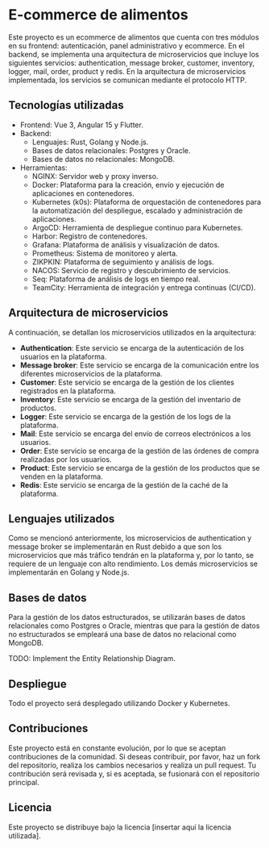 # E-commerce de alimentos

Este proyecto es un ecommerce de alimentos que cuenta con tres módulos en su frontend: autenticación, panel administrativo y ecommerce. En el backend, se implementa una arquitectura de microservicios que incluye los siguientes servicios: authentication, message broker, customer, inventory, logger, mail, order, product y redis. En la arquitectura de microservicios implementada, los servicios se comunican mediante el protocolo HTTP.

## Tecnologías utilizadas

- Frontend: Vue 3, Angular 15 y Flutter.
- Backend:
  - Lenguajes: Rust, Golang y Node.js.
  - Bases de datos relacionales: Postgres y Oracle.
  - Bases de datos no relacionales: MongoDB.
- Herramientas:
  - NGINX: Servidor web y proxy inverso.
  - Docker: Plataforma para la creación, envío y ejecución de aplicaciones en contenedores.
  - Kubernetes (k0s): Plataforma de orquestación de contenedores para la automatización del despliegue, escalado y administración de aplicaciones.
  - ArgoCD: Herramienta de despliegue continuo para Kubernetes.
  - Harbor: Registro de contenedores.
  - Grafana: Plataforma de análisis y visualización de datos.
  - Prometheus: Sistema de monitoreo y alerta.
  - ZIKPKIN: Plataforma de seguimiento y análisis de logs.
  - NACOS: Servicio de registro y descubrimiento de servicios.
  - Seq: Plataforma de análisis de logs en tiempo real.
  - TeamCity: Herramienta de integración y entrega continuas (CI/CD).

## Arquitectura de microservicios

A continuación, se detallan los microservicios utilizados en la arquitectura:

- **Authentication**: Este servicio se encarga de la autenticación de los usuarios en la plataforma.
- **Message broker**: Este servicio se encarga de la comunicación entre los diferentes microservicios de la plataforma.
- **Customer**: Este servicio se encarga de la gestión de los clientes registrados en la plataforma.
- **Inventory**: Este servicio se encarga de la gestión del inventario de productos.
- **Logger**: Este servicio se encarga de la gestión de los logs de la plataforma.
- **Mail**: Este servicio se encarga del envío de correos electrónicos a los usuarios.
- **Order**: Este servicio se encarga de la gestión de las órdenes de compra realizadas por los usuarios.
- **Product**: Este servicio se encarga de la gestión de los productos que se venden en la plataforma.
- **Redis**: Este servicio se encarga de la gestión de la caché de la plataforma.

## Lenguajes utilizados

Como se mencionó anteriormente, los microservicios de authentication y message broker se implementarán en Rust debido a que son los microservicios que más tráfico tendrán en la plataforma y, por lo tanto, se requiere de un lenguaje con alto rendimiento. Los demás microservicios se implementarán en Golang y Node.js.

## Bases de datos

Para la gestión de los datos estructurados, se utilizarán bases de datos relacionales como Postgres o Oracle, mientras que para la gestión de datos no estructurados se empleará una base de datos no relacional como MongoDB.

TODO: Implement the Entity Relationship Diagram.

## Despliegue

Todo el proyecto será desplegado utilizando Docker y Kubernetes.

## Contribuciones

Este proyecto está en constante evolución, por lo que se aceptan contribuciones de la comunidad. Si deseas contribuir, por favor, haz un fork del repositorio, realiza los cambios necesarios y realiza un pull request. Tu contribución será revisada y, si es aceptada, se fusionará con el repositorio principal.

## Licencia

Este proyecto se distribuye bajo la licencia [insertar aquí la licencia utilizada].
